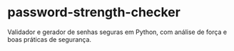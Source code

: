 # password-strength-checker
Validador e gerador de senhas seguras em Python, com análise de força e boas práticas de segurança.
